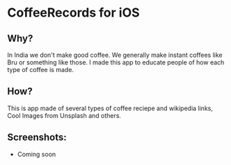 # CoffeeRecords for iOS

## Why?
In India we don't make good coffee. We generally make instant coffees like Bru or something like those. I made this app to educate people of how each type of coffee is made.

## How?
This is app made of several types of coffee reciepe and wikipedia links, Cool Images from Unsplash and others.

## Screenshots:

- Coming soon 
